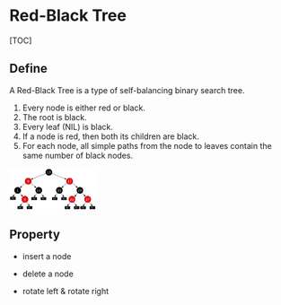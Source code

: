 # Red-Black Tree

[TOC]

## Define  
A Red-Black Tree is a type of self-balancing binary search tree.

1. Every node is either red or black.
2. The root is black.
3. Every leaf (NIL) is black.
4. If a node is red, then both its children are black.
5. For each node, all simple paths from the node to leaves contain the same number of black nodes.

<img src="./assets/RedBlackTree-68bb780c.png" alt="How a B-Tree Helped Reduce Memory Usage in Our Framework | PSPDFKit" style="zoom: 15%;" />

## Property

- insert a node

- delete a node  
- rotate left & rotate right